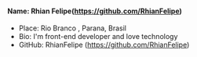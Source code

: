 #### Name: Rhian Felipe(https://github.com/RhianFelipe)
- Place: Rio Branco , Parana, Brasil
- Bio: I'm front-end developer and love technology
- GitHub: RhianFelipe (https://github.com/RhianFelipe)